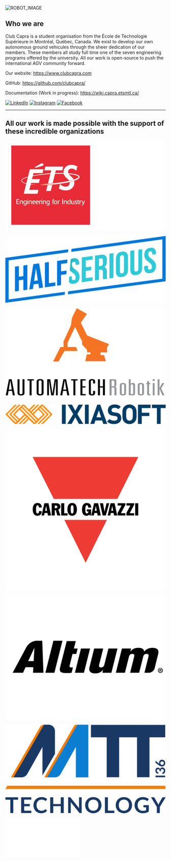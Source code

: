 ![ROBOT_IMAGE](/profile/images/Capra-Markhor.png)

## Who we are

Club Capra is a student organisation from the École de Technologie Supérieure in Montréal, Québec, Canada. We exist to develop our own autonomous ground vehicules through the sheer dedication of our members. These members all study full time one of the seven engineering programs offered by the university. All our work is open-source to push the international AGV community forward.

Our website: <https://www.clubcapra.com>

GitHub: <https://github.com/clubcapra/>

Documentation (Work in progress): <https://wiki.capra.etsmtl.ca/>

[![LinkedIn](https://img.shields.io/badge/LinkedIn-0077B5?style=for-the-badge&logo=linkedin&logoColor=white)](https://www.linkedin.com/company/club-capra/)
[![Instagram](https://img.shields.io/badge/Instagram-E4405F?style=for-the-badge&logo=instagram&logoColor=white)](https://www.instagram.com/capra_ets/)
[![Facebook](https://img.shields.io/badge/Facebook-1877F2?style=for-the-badge&logo=facebook&logoColor=white)](https://www.facebook.com/clubcapra/)

---

## All our work is made possible with the support of these incredible organizations

![ÉTS](/profile/commanditaires/Logo_ETS_TypoBlanche_D_EN.png)

![HalfSerious](/profile/commanditaires/HS_logo_couleur.png)

![Automatech](/profile/commanditaires/automatech.png)

![Ixiasoft](/profile/commanditaires/ixiasoft-logo-rgb_nb.webp)

![CG](/profile/commanditaires/CG_LOGO_CIR%201.jpg)

![Altium](/profile/commanditaires/altium.svg)

![MTT](/profile/commanditaires/mtt.png)

![GoLabo](/profile/commanditaires/golabo.png)

<!--<img src="/profile/commanditaires/altium.svg" width="200" height"100"> -->
<!-- ![AEETS](commanditaires/aeets.png) -->
